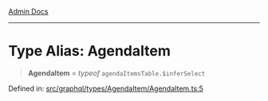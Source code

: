 [Admin Docs](/)

***

# Type Alias: AgendaItem

> **AgendaItem** = *typeof* `agendaItemsTable.$inferSelect`

Defined in: [src/graphql/types/AgendaItem/AgendaItem.ts:5](https://github.com/PurnenduMIshra129th/talawa-api/blob/86f70716c91247c1756c784fed3bccb85b1ded8e/src/graphql/types/AgendaItem/AgendaItem.ts#L5)
